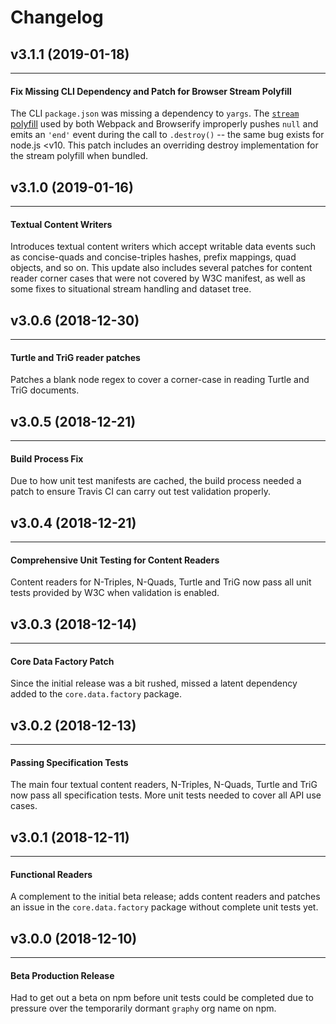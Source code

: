 # Changelog

## v3.1.1 (2019-01-18)
------------------------

#### Fix Missing CLI Dependency and Patch for Browser Stream Polyfill

  The CLI `package.json` was missing a dependency to `yargs`. The [`stream` polyfill](https://github.com/browserify/stream-browserify) used by both Webpack and Browserify improperly pushes `null` and emits an `'end'` event during the call to `.destroy()` -- the same bug exists for node.js <v10. This patch includes an overriding destroy implementation for the stream polyfill when bundled.


## v3.1.0 (2019-01-16)
------------------------

#### Textual Content Writers

  Introduces textual content writers which accept writable data events such as concise-quads and concise-triples hashes, prefix mappings, quad objects, and so on. This update also includes several patches for content reader corner cases that were not covered by W3C manifest, as well as some fixes to situational stream handling and dataset tree.


## v3.0.6 (2018-12-30)
------------------------

#### Turtle and TriG reader patches

  Patches a blank node regex to cover a corner-case in reading Turtle and TriG documents.


## v3.0.5 (2018-12-21)
------------------------

#### Build Process Fix

  Due to how unit test manifests are cached, the build process needed a patch to ensure Travis CI can carry out test validation properly.


## v3.0.4 (2018-12-21)
------------------------

#### Comprehensive Unit Testing for Content Readers

  Content readers for N-Triples, N-Quads, Turtle and TriG now pass all unit tests provided by W3C when validation is enabled.


## v3.0.3 (2018-12-14)
------------------------

#### Core Data Factory Patch

  Since the initial release was a bit rushed, missed a latent dependency added to the `core.data.factory` package.


## v3.0.2 (2018-12-13)
------------------------

#### Passing Specification Tests

  The main four textual content readers, N-Triples, N-Quads, Turtle and TriG now pass all specification tests. More unit tests needed to cover all API use cases.


## v3.0.1 (2018-12-11)
------------------------

#### Functional Readers

  A complement to the initial beta release; adds content readers and patches an issue in the `core.data.factory` package without complete unit tests yet.


## v3.0.0 (2018-12-10)
------------------------

#### Beta Production Release

  Had to get out a beta on npm before unit tests could be completed due to pressure over the temporarily dormant `graphy` org name on npm.
